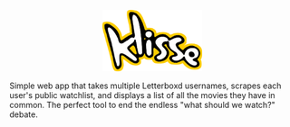 
<p align="center">
<img src="./assets/klisse.png" alt="KLISSE!!!1!!!11!!!!" width="35%">
</p>

Simple web app that takes multiple Letterboxd usernames, scrapes each user's public watchlist, and displays a list of all the movies they have in common. 
The perfect tool to end the endless "what should we watch?" debate.

